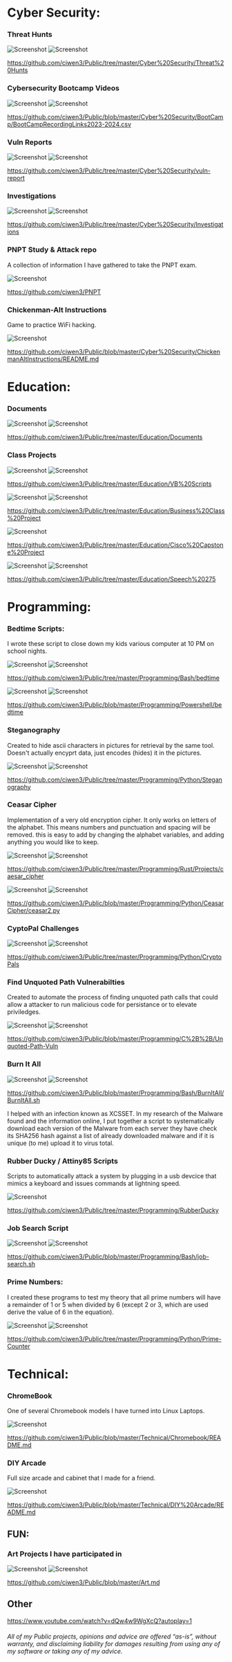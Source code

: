 # Cyber Security:
### Threat Hunts
![Screenshot](https://img.shields.io/badge/Platform-Windows-darkgreen) ![Screenshot](https://img.shields.io/badge/Language-Kusto--Query--Language-blue) 

https://github.com/ciwen3/Public/tree/master/Cyber%20Security/Threat%20Hunts

### Cybersecurity Bootcamp Videos
![Screenshot](https://img.shields.io/badge/Platform-Zoom-darkgreen) ![Screenshot](https://img.shields.io/badge/Content-Videos-blue) 

https://github.com/ciwen3/Public/blob/master/Cyber%20Security/BootCamp/BootCampRecordingLinks2023-2024.csv

### Vuln Reports
![Screenshot](https://img.shields.io/badge/Platform-Multi-darkgreen) ![Screenshot](https://img.shields.io/badge/Content-Vulnerability--Report-blue) 

https://github.com/ciwen3/Public/tree/master/Cyber%20Security/vuln-report

### Investigations
![Screenshot](https://img.shields.io/badge/Platform-Windows-darkgreen) ![Screenshot](https://img.shields.io/badge/Language-Kusto--Query--Language-blue) 

https://github.com/ciwen3/Public/tree/master/Cyber%20Security/Investigations


### PNPT Study & Attack repo
A collection of information I have gathered to take the PNPT exam. 

![Screenshot](https://img.shields.io/badge/Platform-Multi-darkgreen) 

https://github.com/ciwen3/PNPT

### Chickenman-Alt Instructions

Game to practice WiFi hacking. 

![Screenshot](https://img.shields.io/badge/Platform-Linux-darkgreen) 

https://github.com/ciwen3/Public/blob/master/Cyber%20Security/ChickenmanAltInstructions/README.md


# Education:
### Documents 
![Screenshot](https://img.shields.io/badge/Subject-Education-darkgreen) ![Screenshot](https://img.shields.io/badge/Content-Documents-blue) 

https://github.com/ciwen3/Public/tree/master/Education/Documents

### Class Projects
![Screenshot](https://img.shields.io/badge/Platform-Windows-darkgreen) ![Screenshot](https://img.shields.io/badge/Language-VisualBasic-blue) 

https://github.com/ciwen3/Public/tree/master/Education/VB%20Scripts

![Screenshot](https://img.shields.io/badge/Subject-Business-darkgreen) ![Screenshot](https://img.shields.io/badge/Content-Documents-blue) 

https://github.com/ciwen3/Public/tree/master/Education/Business%20Class%20Project

![Screenshot](https://img.shields.io/badge/Platform-Cisco-darkgreen) 

https://github.com/ciwen3/Public/tree/master/Education/Cisco%20Capstone%20Project

![Screenshot](https://img.shields.io/badge/Subject-Speech-darkgreen) ![Screenshot](https://img.shields.io/badge/Content-Documents-blue) 

https://github.com/ciwen3/Public/tree/master/Education/Speech%20275

# Programming:
### Bedtime Scripts: 
I wrote these script to close down my kids various computer at 10 PM on school nights.

![Screenshot](https://img.shields.io/badge/Platform-Linux-darkgreen) ![Screenshot](https://img.shields.io/badge/Language-Bash-blue) 

https://github.com/ciwen3/Public/tree/master/Programming/Bash/bedtime

![Screenshot](https://img.shields.io/badge/Platform-Windows-darkgreen) ![Screenshot](https://img.shields.io/badge/Language-Powershell-blue) 

https://github.com/ciwen3/Public/blob/master/Programming/Powershell/bedtime

### Steganography
Created to hide ascii characters in pictures for retrieval by the same tool. Doesn't actually encyprt data, just encodes (hides) it in the pictures. 

![Screenshot](https://img.shields.io/badge/Platform-Universal-darkgreen) ![Screenshot](https://img.shields.io/badge/Language-Python3-blue)  

https://github.com/ciwen3/Public/tree/master/Programming/Python/Steganography

### Ceasar Cipher 
Implementation of a very old encryption cipher. It only works on letters of the alphabet. This means numbers and punctuation and spacing will be removed. this is easy to add by changing the alphabet variables, and adding anything you would like to keep. 

![Screenshot](https://img.shields.io/badge/Platform-Universal-darkgreen) ![Screenshot](https://img.shields.io/badge/Language-Rust-blue) 

https://github.com/ciwen3/Public/tree/master/Programming/Rust/Projects/caesar_cipher

![Screenshot](https://img.shields.io/badge/Platform-Universal-darkgreen) ![Screenshot](https://img.shields.io/badge/Language-Python2-blue) 

https://github.com/ciwen3/Public/blob/master/Programming/Python/CeasarCipher/ceasar2.py

### CyptoPal Challenges
![Screenshot](https://img.shields.io/badge/Platform-Universal-darkgreen) ![Screenshot](https://img.shields.io/badge/Language-PythonMixed-blue) 

https://github.com/ciwen3/Public/tree/master/Programming/Python/CryptoPals

### Find Unquoted Path Vulnerabilties
Created to automate the process of finding unquoted path calls that could allow a  attacker to run malicious code for persistance or to elevate priviledges.

![Screenshot](https://img.shields.io/badge/Platform-Windows-darkgreen) ![Screenshot](https://img.shields.io/badge/Language-C++-blue) 

https://github.com/ciwen3/Public/blob/master/Programming/C%2B%2B/Unquoted-Path-Vuln

### Burn It All
![Screenshot](https://img.shields.io/badge/Platform-Linux-darkgreen) ![Screenshot](https://img.shields.io/badge/Language-Bash-blue) 

https://github.com/ciwen3/Public/blob/master/Programming/Bash/BurnItAll/BurnItAll.sh

I helped with an infection known as XCSSET. In my research of the Malware found and the information online, I put together a script to systematically download each version of the Malware from each server they have check its SHA256 hash against a list of already downloaded malware and if it is unique (to me) upload it to virus total. 


### Rubber Ducky / Attiny85 Scripts 
Scripts to automatically attack a system by plugging in a usb devcice that mimics a keyboard and issues commands at lightning speed. 

![Screenshot](https://img.shields.io/badge/Platform-Windows-darkgreen) 

https://github.com/ciwen3/Public/tree/master/Programming/RubberDucky


### Job Search Script
![Screenshot](https://img.shields.io/badge/Platform-Linux-darkgreen) ![Screenshot](https://img.shields.io/badge/Language-Bash-blue) 

https://github.com/ciwen3/Public/blob/master/Programming/Bash/job-search.sh

### Prime Numbers: 
I created these programs to test my theory that all prime numbers will have a remainder of 1 or 5 when divided by 6 (except 2 or 3, which are used derive the value of 6 in the equation).

![Screenshot](https://img.shields.io/badge/Platform-Universal-darkgreen) ![Screenshot](https://img.shields.io/badge/Language-Python3-blue) 

https://github.com/ciwen3/Public/tree/master/Programming/Python/Prime-Counter

# Technical: 
### ChromeBook
One of several Chromebook models I have turned into Linux Laptops. 

![Screenshot](https://img.shields.io/badge/Platform-Linux-darkgreen) 

https://github.com/ciwen3/Public/blob/master/Technical/Chromebook/README.md

### DIY Arcade
Full size arcade and cabinet that I made for a friend. 

![Screenshot](https://img.shields.io/badge/Platform-Linux-darkgreen) 

https://github.com/ciwen3/Public/blob/master/Technical/DIY%20Arcade/README.md

## FUN:
### Art Projects I have participated in
![Screenshot](https://img.shields.io/badge/Subject-Art-darkgreen) ![Screenshot](https://img.shields.io/badge/Content-Website-blue) 

https://github.com/ciwen3/Public/blob/master/Art.md

## Other
https://www.youtube.com/watch?v=dQw4w9WgXcQ?autoplay=1



###### All of my Public projects, opinions and advice are offered “as-is”, without warranty, and disclaiming liability for damages resulting from using any of my software or taking any of my advice.
